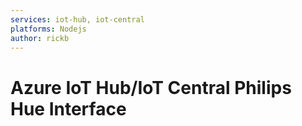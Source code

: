 ```yaml
---
services: iot-hub, iot-central
platforms: Nodejs
author: rickb
---
```


# Azure IoT Hub/IoT Central Philips Hue Interface

